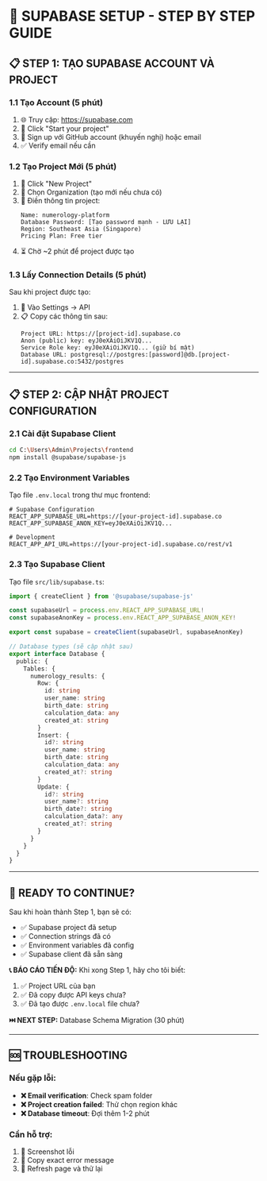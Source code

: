 # 🚀 SUPABASE SETUP - STEP BY STEP GUIDE

## 📋 **STEP 1: TẠO SUPABASE ACCOUNT VÀ PROJECT**

### **1.1 Tạo Account (5 phút)**
1. 🌐 Truy cập: https://supabase.com
2. 🔐 Click "Start your project" 
3. 📧 Sign up với GitHub account (khuyến nghị) hoặc email
4. ✅ Verify email nếu cần

### **1.2 Tạo Project Mới (5 phút)**
1. 📂 Click "New Project"
2. 🏢 Chọn Organization (tạo mới nếu chưa có)
3. 📝 Điền thông tin project:
   ```
   Name: numerology-platform
   Database Password: [Tạo password mạnh - LƯU LẠI]
   Region: Southeast Asia (Singapore)
   Pricing Plan: Free tier
   ```
4. ⏳ Chờ ~2 phút để project được tạo

### **1.3 Lấy Connection Details (5 phút)**
Sau khi project được tạo:

1. 🔧 Vào Settings → API
2. 📋 Copy các thông tin sau:
   ```
   Project URL: https://[project-id].supabase.co
   Anon (public) key: eyJ0eXAiOiJKV1Q...
   Service Role key: eyJ0eXAiOiJKV1Q... (giữ bí mật)
   Database URL: postgresql://postgres:[password]@db.[project-id].supabase.co:5432/postgres
   ```

---

## 📋 **STEP 2: CẬP NHẬT PROJECT CONFIGURATION**

### **2.1 Cài đặt Supabase Client**
```bash
cd C:\Users\Admin\Projects\frontend
npm install @supabase/supabase-js
```

### **2.2 Tạo Environment Variables**
Tạo file `.env.local` trong thư mục frontend:

```env
# Supabase Configuration
REACT_APP_SUPABASE_URL=https://[your-project-id].supabase.co
REACT_APP_SUPABASE_ANON_KEY=eyJ0eXAiOiJKV1Q...

# Development
REACT_APP_API_URL=https://[your-project-id].supabase.co/rest/v1
```

### **2.3 Tạo Supabase Client**
Tạo file `src/lib/supabase.ts`:

```typescript
import { createClient } from '@supabase/supabase-js'

const supabaseUrl = process.env.REACT_APP_SUPABASE_URL!
const supabaseAnonKey = process.env.REACT_APP_SUPABASE_ANON_KEY!

export const supabase = createClient(supabaseUrl, supabaseAnonKey)

// Database types (sẽ cập nhật sau)
export interface Database {
  public: {
    Tables: {
      numerology_results: {
        Row: {
          id: string
          user_name: string
          birth_date: string
          calculation_data: any
          created_at: string
        }
        Insert: {
          id?: string
          user_name: string
          birth_date: string
          calculation_data: any
          created_at?: string
        }
        Update: {
          id?: string
          user_name?: string
          birth_date?: string
          calculation_data?: any
          created_at?: string
        }
      }
    }
  }
}
```

---

## 🎯 **READY TO CONTINUE?**

Sau khi hoàn thành Step 1, bạn sẽ có:
- ✅ Supabase project đã setup
- ✅ Connection strings đã có
- ✅ Environment variables đã config
- ✅ Supabase client đã sẵn sàng

**📞 BÁO CÁO TIẾN ĐỘ:**
Khi xong Step 1, hãy cho tôi biết:
1. ✅ Project URL của bạn
2. ✅ Đã copy được API keys chưa?
3. ✅ Đã tạo được `.env.local` file chưa?

**⏭️ NEXT STEP:** Database Schema Migration (30 phút)

---

## 🆘 **TROUBLESHOOTING**

### Nếu gặp lỗi:
- **❌ Email verification**: Check spam folder
- **❌ Project creation failed**: Thử chọn region khác
- **❌ Database timeout**: Đợi thêm 1-2 phút

### Cần hỗ trợ:
1. 📸 Screenshot lỗi
2. 📝 Copy exact error message
3. 🔄 Refresh page và thử lại